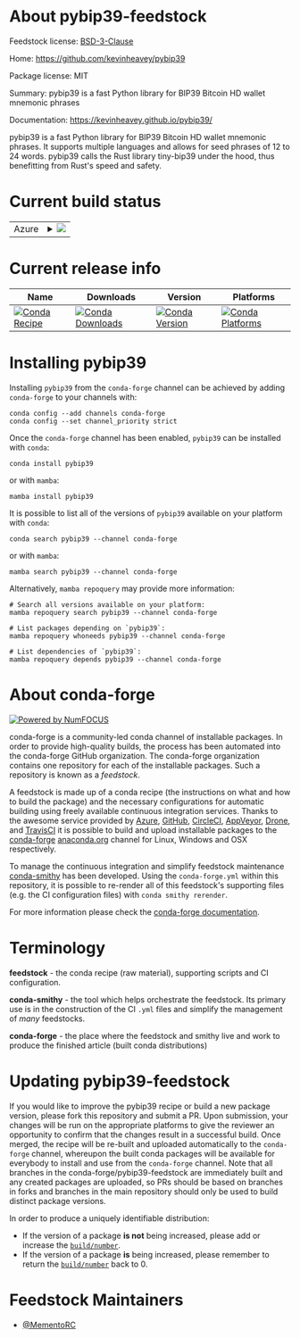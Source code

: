 About pybip39-feedstock
=======================

Feedstock license: [BSD-3-Clause](https://github.com/conda-forge/pybip39-feedstock/blob/main/LICENSE.txt)

Home: https://github.com/kevinheavey/pybip39

Package license: MIT

Summary: pybip39 is a fast Python library for BIP39 Bitcoin HD wallet mnemonic phrases

Documentation: https://kevinheavey.github.io/pybip39/

pybip39 is a fast Python library for BIP39 Bitcoin HD wallet mnemonic phrases. It supports multiple
languages and allows for seed phrases of 12 to 24 words. pybip39 calls the Rust library tiny-bip39
under the hood, thus benefitting from Rust's speed and safety.


Current build status
====================


<table>
    
  <tr>
    <td>Azure</td>
    <td>
      <details>
        <summary>
          <a href="https://dev.azure.com/conda-forge/feedstock-builds/_build/latest?definitionId=21765&branchName=main">
            <img src="https://dev.azure.com/conda-forge/feedstock-builds/_apis/build/status/pybip39-feedstock?branchName=main">
          </a>
        </summary>
        <table>
          <thead><tr><th>Variant</th><th>Status</th></tr></thead>
          <tbody><tr>
              <td>linux_64_python3.10.____cpython</td>
              <td>
                <a href="https://dev.azure.com/conda-forge/feedstock-builds/_build/latest?definitionId=21765&branchName=main">
                  <img src="https://dev.azure.com/conda-forge/feedstock-builds/_apis/build/status/pybip39-feedstock?branchName=main&jobName=linux&configuration=linux%20linux_64_python3.10.____cpython" alt="variant">
                </a>
              </td>
            </tr><tr>
              <td>linux_64_python3.11.____cpython</td>
              <td>
                <a href="https://dev.azure.com/conda-forge/feedstock-builds/_build/latest?definitionId=21765&branchName=main">
                  <img src="https://dev.azure.com/conda-forge/feedstock-builds/_apis/build/status/pybip39-feedstock?branchName=main&jobName=linux&configuration=linux%20linux_64_python3.11.____cpython" alt="variant">
                </a>
              </td>
            </tr><tr>
              <td>linux_64_python3.12.____cpython</td>
              <td>
                <a href="https://dev.azure.com/conda-forge/feedstock-builds/_build/latest?definitionId=21765&branchName=main">
                  <img src="https://dev.azure.com/conda-forge/feedstock-builds/_apis/build/status/pybip39-feedstock?branchName=main&jobName=linux&configuration=linux%20linux_64_python3.12.____cpython" alt="variant">
                </a>
              </td>
            </tr><tr>
              <td>linux_64_python3.8.____cpython</td>
              <td>
                <a href="https://dev.azure.com/conda-forge/feedstock-builds/_build/latest?definitionId=21765&branchName=main">
                  <img src="https://dev.azure.com/conda-forge/feedstock-builds/_apis/build/status/pybip39-feedstock?branchName=main&jobName=linux&configuration=linux%20linux_64_python3.8.____cpython" alt="variant">
                </a>
              </td>
            </tr><tr>
              <td>linux_64_python3.9.____cpython</td>
              <td>
                <a href="https://dev.azure.com/conda-forge/feedstock-builds/_build/latest?definitionId=21765&branchName=main">
                  <img src="https://dev.azure.com/conda-forge/feedstock-builds/_apis/build/status/pybip39-feedstock?branchName=main&jobName=linux&configuration=linux%20linux_64_python3.9.____cpython" alt="variant">
                </a>
              </td>
            </tr><tr>
              <td>osx_64_python3.10.____cpython</td>
              <td>
                <a href="https://dev.azure.com/conda-forge/feedstock-builds/_build/latest?definitionId=21765&branchName=main">
                  <img src="https://dev.azure.com/conda-forge/feedstock-builds/_apis/build/status/pybip39-feedstock?branchName=main&jobName=osx&configuration=osx%20osx_64_python3.10.____cpython" alt="variant">
                </a>
              </td>
            </tr><tr>
              <td>osx_64_python3.11.____cpython</td>
              <td>
                <a href="https://dev.azure.com/conda-forge/feedstock-builds/_build/latest?definitionId=21765&branchName=main">
                  <img src="https://dev.azure.com/conda-forge/feedstock-builds/_apis/build/status/pybip39-feedstock?branchName=main&jobName=osx&configuration=osx%20osx_64_python3.11.____cpython" alt="variant">
                </a>
              </td>
            </tr><tr>
              <td>osx_64_python3.12.____cpython</td>
              <td>
                <a href="https://dev.azure.com/conda-forge/feedstock-builds/_build/latest?definitionId=21765&branchName=main">
                  <img src="https://dev.azure.com/conda-forge/feedstock-builds/_apis/build/status/pybip39-feedstock?branchName=main&jobName=osx&configuration=osx%20osx_64_python3.12.____cpython" alt="variant">
                </a>
              </td>
            </tr><tr>
              <td>osx_64_python3.8.____cpython</td>
              <td>
                <a href="https://dev.azure.com/conda-forge/feedstock-builds/_build/latest?definitionId=21765&branchName=main">
                  <img src="https://dev.azure.com/conda-forge/feedstock-builds/_apis/build/status/pybip39-feedstock?branchName=main&jobName=osx&configuration=osx%20osx_64_python3.8.____cpython" alt="variant">
                </a>
              </td>
            </tr><tr>
              <td>osx_64_python3.9.____cpython</td>
              <td>
                <a href="https://dev.azure.com/conda-forge/feedstock-builds/_build/latest?definitionId=21765&branchName=main">
                  <img src="https://dev.azure.com/conda-forge/feedstock-builds/_apis/build/status/pybip39-feedstock?branchName=main&jobName=osx&configuration=osx%20osx_64_python3.9.____cpython" alt="variant">
                </a>
              </td>
            </tr><tr>
              <td>win_64_python3.10.____cpython</td>
              <td>
                <a href="https://dev.azure.com/conda-forge/feedstock-builds/_build/latest?definitionId=21765&branchName=main">
                  <img src="https://dev.azure.com/conda-forge/feedstock-builds/_apis/build/status/pybip39-feedstock?branchName=main&jobName=win&configuration=win%20win_64_python3.10.____cpython" alt="variant">
                </a>
              </td>
            </tr><tr>
              <td>win_64_python3.11.____cpython</td>
              <td>
                <a href="https://dev.azure.com/conda-forge/feedstock-builds/_build/latest?definitionId=21765&branchName=main">
                  <img src="https://dev.azure.com/conda-forge/feedstock-builds/_apis/build/status/pybip39-feedstock?branchName=main&jobName=win&configuration=win%20win_64_python3.11.____cpython" alt="variant">
                </a>
              </td>
            </tr><tr>
              <td>win_64_python3.12.____cpython</td>
              <td>
                <a href="https://dev.azure.com/conda-forge/feedstock-builds/_build/latest?definitionId=21765&branchName=main">
                  <img src="https://dev.azure.com/conda-forge/feedstock-builds/_apis/build/status/pybip39-feedstock?branchName=main&jobName=win&configuration=win%20win_64_python3.12.____cpython" alt="variant">
                </a>
              </td>
            </tr><tr>
              <td>win_64_python3.8.____cpython</td>
              <td>
                <a href="https://dev.azure.com/conda-forge/feedstock-builds/_build/latest?definitionId=21765&branchName=main">
                  <img src="https://dev.azure.com/conda-forge/feedstock-builds/_apis/build/status/pybip39-feedstock?branchName=main&jobName=win&configuration=win%20win_64_python3.8.____cpython" alt="variant">
                </a>
              </td>
            </tr><tr>
              <td>win_64_python3.9.____cpython</td>
              <td>
                <a href="https://dev.azure.com/conda-forge/feedstock-builds/_build/latest?definitionId=21765&branchName=main">
                  <img src="https://dev.azure.com/conda-forge/feedstock-builds/_apis/build/status/pybip39-feedstock?branchName=main&jobName=win&configuration=win%20win_64_python3.9.____cpython" alt="variant">
                </a>
              </td>
            </tr>
          </tbody>
        </table>
      </details>
    </td>
  </tr>
</table>

Current release info
====================

| Name | Downloads | Version | Platforms |
| --- | --- | --- | --- |
| [![Conda Recipe](https://img.shields.io/badge/recipe-pybip39-green.svg)](https://anaconda.org/conda-forge/pybip39) | [![Conda Downloads](https://img.shields.io/conda/dn/conda-forge/pybip39.svg)](https://anaconda.org/conda-forge/pybip39) | [![Conda Version](https://img.shields.io/conda/vn/conda-forge/pybip39.svg)](https://anaconda.org/conda-forge/pybip39) | [![Conda Platforms](https://img.shields.io/conda/pn/conda-forge/pybip39.svg)](https://anaconda.org/conda-forge/pybip39) |

Installing pybip39
==================

Installing `pybip39` from the `conda-forge` channel can be achieved by adding `conda-forge` to your channels with:

```
conda config --add channels conda-forge
conda config --set channel_priority strict
```

Once the `conda-forge` channel has been enabled, `pybip39` can be installed with `conda`:

```
conda install pybip39
```

or with `mamba`:

```
mamba install pybip39
```

It is possible to list all of the versions of `pybip39` available on your platform with `conda`:

```
conda search pybip39 --channel conda-forge
```

or with `mamba`:

```
mamba search pybip39 --channel conda-forge
```

Alternatively, `mamba repoquery` may provide more information:

```
# Search all versions available on your platform:
mamba repoquery search pybip39 --channel conda-forge

# List packages depending on `pybip39`:
mamba repoquery whoneeds pybip39 --channel conda-forge

# List dependencies of `pybip39`:
mamba repoquery depends pybip39 --channel conda-forge
```


About conda-forge
=================

[![Powered by
NumFOCUS](https://img.shields.io/badge/powered%20by-NumFOCUS-orange.svg?style=flat&colorA=E1523D&colorB=007D8A)](https://numfocus.org)

conda-forge is a community-led conda channel of installable packages.
In order to provide high-quality builds, the process has been automated into the
conda-forge GitHub organization. The conda-forge organization contains one repository
for each of the installable packages. Such a repository is known as a *feedstock*.

A feedstock is made up of a conda recipe (the instructions on what and how to build
the package) and the necessary configurations for automatic building using freely
available continuous integration services. Thanks to the awesome service provided by
[Azure](https://azure.microsoft.com/en-us/services/devops/), [GitHub](https://github.com/),
[CircleCI](https://circleci.com/), [AppVeyor](https://www.appveyor.com/),
[Drone](https://cloud.drone.io/welcome), and [TravisCI](https://travis-ci.com/)
it is possible to build and upload installable packages to the
[conda-forge](https://anaconda.org/conda-forge) [anaconda.org](https://anaconda.org/)
channel for Linux, Windows and OSX respectively.

To manage the continuous integration and simplify feedstock maintenance
[conda-smithy](https://github.com/conda-forge/conda-smithy) has been developed.
Using the ``conda-forge.yml`` within this repository, it is possible to re-render all of
this feedstock's supporting files (e.g. the CI configuration files) with ``conda smithy rerender``.

For more information please check the [conda-forge documentation](https://conda-forge.org/docs/).

Terminology
===========

**feedstock** - the conda recipe (raw material), supporting scripts and CI configuration.

**conda-smithy** - the tool which helps orchestrate the feedstock.
                   Its primary use is in the construction of the CI ``.yml`` files
                   and simplify the management of *many* feedstocks.

**conda-forge** - the place where the feedstock and smithy live and work to
                  produce the finished article (built conda distributions)


Updating pybip39-feedstock
==========================

If you would like to improve the pybip39 recipe or build a new
package version, please fork this repository and submit a PR. Upon submission,
your changes will be run on the appropriate platforms to give the reviewer an
opportunity to confirm that the changes result in a successful build. Once
merged, the recipe will be re-built and uploaded automatically to the
`conda-forge` channel, whereupon the built conda packages will be available for
everybody to install and use from the `conda-forge` channel.
Note that all branches in the conda-forge/pybip39-feedstock are
immediately built and any created packages are uploaded, so PRs should be based
on branches in forks and branches in the main repository should only be used to
build distinct package versions.

In order to produce a uniquely identifiable distribution:
 * If the version of a package **is not** being increased, please add or increase
   the [``build/number``](https://docs.conda.io/projects/conda-build/en/latest/resources/define-metadata.html#build-number-and-string).
 * If the version of a package **is** being increased, please remember to return
   the [``build/number``](https://docs.conda.io/projects/conda-build/en/latest/resources/define-metadata.html#build-number-and-string)
   back to 0.

Feedstock Maintainers
=====================

* [@MementoRC](https://github.com/MementoRC/)

